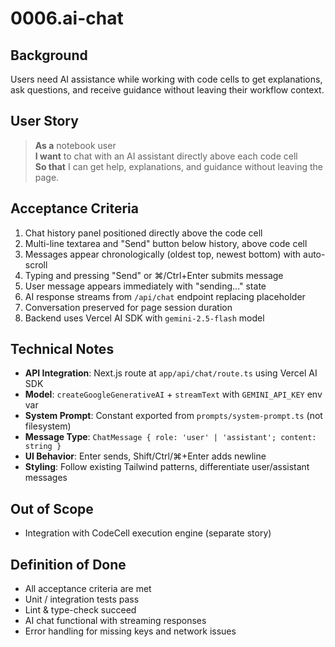 # 0006.ai-chat

## Background

Users need AI assistance while working with code cells to get explanations, ask questions, and receive guidance without leaving their workflow context.

## User Story

> **As a** notebook user  
> **I want** to chat with an AI assistant directly above each code cell  
> **So that** I can get help, explanations, and guidance without leaving the page.

## Acceptance Criteria

1. Chat history panel positioned directly above the code cell
2. Multi-line textarea and "Send" button below history, above code cell
3. Messages appear chronologically (oldest top, newest bottom) with auto-scroll
4. Typing and pressing "Send" or ⌘/Ctrl+Enter submits message
5. User message appears immediately with "sending..." state
6. AI response streams from `/api/chat` endpoint replacing placeholder
7. Conversation preserved for page session duration
8. Backend uses Vercel AI SDK with `gemini-2.5-flash` model

## Technical Notes

- **API Integration**: Next.js route at `app/api/chat/route.ts` using Vercel AI SDK
- **Model**: `createGoogleGenerativeAI` + `streamText` with `GEMINI_API_KEY` env var
- **System Prompt**: Constant exported from `prompts/system-prompt.ts` (not filesystem)
- **Message Type**: `ChatMessage { role: 'user' | 'assistant'; content: string }`
- **UI Behavior**: Enter sends, Shift/Ctrl/⌘+Enter adds newline
- **Styling**: Follow existing Tailwind patterns, differentiate user/assistant messages

## Out of Scope

- Integration with CodeCell execution engine (separate story)

## Definition of Done

- All acceptance criteria are met
- Unit / integration tests pass
- Lint & type-check succeed
- AI chat functional with streaming responses
- Error handling for missing keys and network issues

